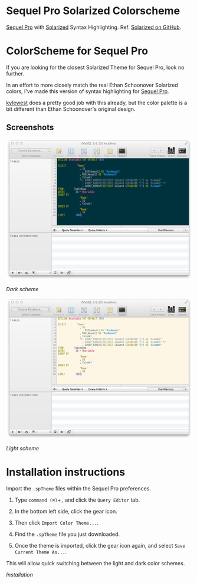 Sequel Pro Solarized Colorscheme
================================

[Sequel Pro](http://www.sequelpro.com/) with [Solarized](http://ethanschoonover.com/solarized) Syntax Highlighting.
Ref. [Solarized on GitHub](https://github.com/altercation/solarized).

ColorScheme for Sequel Pro
==========================================

If you are looking for the closest Solarized Theme for Sequel Pro, look no further.

In an effort to more closely match the real Ethan Schoonover Solarized colors, I've made this version of syntax highlighting for [Sequel Pro](http://www.sequelpro.com/).

[kylewest](https://github.com/kylewest/solarized/tree/master/sequelpro-colors-solarized) does a pretty good job with this already, but the color palette is a bit different than Ethan Schoonover's original design.

Screenshots
-----------

![Dark scheme](https://github.com/leothelocust/sequelpro-solarized-colorscheme/raw/master/solarized-dark.png)

*Dark scheme*

![Light scheme](https://github.com/leothelocust/sequelpro-solarized-colorscheme/raw/master/solarized-light.png)

*Light scheme*

Installation instructions
=========================

Import the `.spTheme` files within the Sequel Pro preferences.

  1) Type `command (⌘)`+`,` and click the `Query Editor` tab.
  
  2) In the bottom left side, click the gear icon.
  
  3) Then click `Import Color Theme...`.
  
  4) Find the `.spTheme` file you just downloaded.
  
  5) Once the theme is imported, click the gear icon again, and select `Save Current Theme As...`.

This will allow quick switching between the light and dark color schemes.

*Installation*

